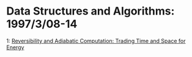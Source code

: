 # Data Structures and Algorithms: 1997/3/08-14  
1: [Reversibility and Adiabatic Computation: Trading Time and Space for  Energy](https://doi.org/10.48550/arXiv.quant-ph/9703022)  